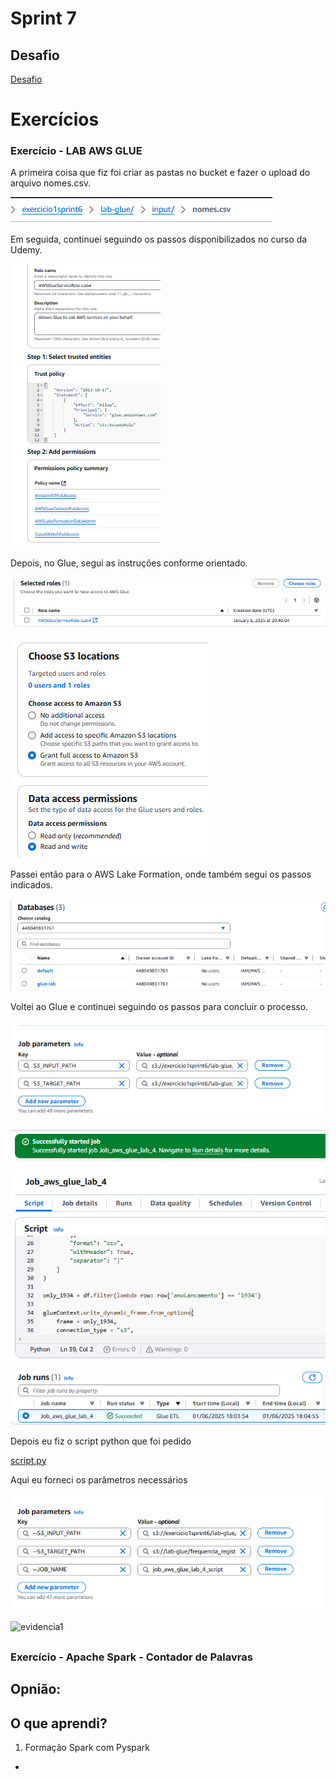 # Sprint 7
## Desafio

[Desafio](../Sprint%207/Desafios/)

# Exercícios 
### Exercício - LAB AWS GLUE 
A primeira coisa que fiz foi criar as pastas no bucket e fazer o upload do arquivo nomes.csv.

![evidencia1](../Sprint%207/Evidencias/Evidencias_exercicios/evidencia1.png)

Em seguida, continuei seguindo os passos disponibilizados no curso da Udemy.

![evidencia1](../Sprint%207/Evidencias/Evidencias_exercicios/evidencia2.png)

Depois, no Glue, segui as instruções conforme orientado.

![evidencia1](../Sprint%207/Evidencias/Evidencias_exercicios/evidencia3.png)

![evidencia1](../Sprint%207/Evidencias/Evidencias_exercicios/evidencia4.png)

Passei então para o AWS Lake Formation, onde também segui os passos indicados.

![evidencia1](../Sprint%207/Evidencias/Evidencias_exercicios/evidencia5.png)

Voltei ao Glue e continuei seguindo os passos para concluir o processo.

![evidencia1](../Sprint%207/Evidencias/Evidencias_exercicios/evidencia7.png)

![evidencia1](../Sprint%207/Evidencias/Evidencias_exercicios/evidencia6.png)

![evidencia1](../Sprint%207/Evidencias/Evidencias_exercicios/evidencia8.png)

Depois eu fiz o script python que foi pedido

[script.py](../Sprint%207/Exercicios/AWS%20GLUE/script.py)

Aqui eu forneci os parâmetros necessários

![evidencia1](../Sprint%207/Evidencias/Evidencias_exercicios/evidencia9.png)

![evidencia1](../Sprint%207/Evidencias/Evidencias_exercicios/evidenci)






























##
### Exercício - Apache Spark - Contador de Palavras


## Opnião:

## O que aprendi?
1. Formação Spark com Pyspark
* 